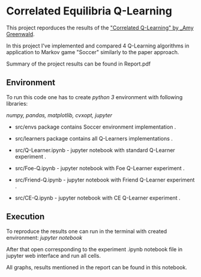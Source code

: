 # Correlated Equilibria Q-Learning

This project reporduces the results of the ["Correlated Q-Learning" by _Amy Greenwald](https://www.aaai.org/Papers/ICML/2003/ICML03-034.pdf).

In this project I've implemented and compared 4 Q-Learning algorithms in application to Markov game "Soccer" similarly to the paper approach.

Summary of the project results can be found in Report.pdf

## Environment
To run this code one has to create _python 3_ environment with following libraries:

_numpy, pandas, matplotlib, cvxopt, jupyter_

- src/envs package contains Soccer environment implementation . 

- src/learners package contains all Q-Learners implementations . 

- src/Q-Learner.ipynb - jupyter notebook with standard Q-Learner experiment . 

- src/Foe-Q.ipynb - jupyter notebook with Foe Q-Learner experiment . 

- src/Friend-Q.ipynb - jupyter notebook with Friend Q-Learner experiment . 

- src/CE-Q.ipynb - jupyter notebook with CE Q-Learner experiment . 


## Execution
To reproduce the results one can run in the terminal with created environment: _jupyter notebook_

After that open corresponding to the experiment .ipynb notebook file in jupyter web interface and run all cells.

All graphs, results mentioned in the report can be found in this notebook.
